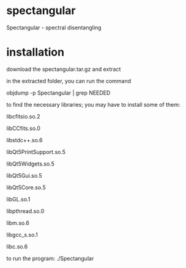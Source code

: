 # spectangular
Spectangular - spectral disentangling

# installation

download the spectangular.tar.gz and extract

in the extracted folder, you can run the command

objdump -p Spectangular | grep NEEDED

to find the necessary libraries; you may have to install some of them:

libcfitsio.so.2

libCCfits.so.0

libstdc++.so.6

libQt5PrintSupport.so.5

libQt5Widgets.so.5

libQt5Gui.so.5

libQt5Core.so.5

libGL.so.1

libpthread.so.0

libm.so.6

libgcc_s.so.1

libc.so.6

to run the program: ./Spectangular

